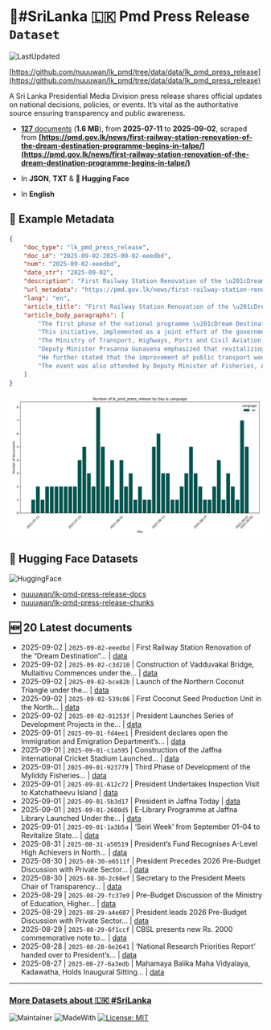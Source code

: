 # 📢#SriLanka 🇱🇰 Pmd Press Release `Dataset`

![LastUpdated](https://img.shields.io/badge/last_updated-2025--09--21_14:28:14-green)

[https://github.com/nuuuwan/lk_pmd/tree/data/data/lk_pmd_press_release](https://github.com/nuuuwan/lk_pmd/tree/data/data/lk_pmd_press_release)

A Sri Lanka Presidential Media Division press release shares official updates on national decisions, policies, or events. It’s vital as the authoritative source ensuring transparency and public awareness.

- [**127** documents](https://github.com/nuuuwan/lk_pmd/tree/data/data/lk_pmd_press_release) (**1.6 MB**), from **2025-07-11** to **2025-09-02**, scraped from **[https://pmd.gov.lk/news/first-railway-station-renovation-of-the-dream-destination-programme-begins-in-talpe/](https://pmd.gov.lk/news/first-railway-station-renovation-of-the-dream-destination-programme-begins-in-talpe/)**

- In **JSON**, **TXT** & **🤗 Hugging Face**

- In **English**

## 📝 Example Metadata

```json
{
    "doc_type": "lk_pmd_press_release",
    "doc_id": "2025-09-02-2025-09-02-eeedbd",
    "num": "2025-09-02-eeedbd",
    "date_str": "2025-09-02",
    "description": "First Railway Station Renovation of the \u201cDream Destination\u201d\u2026",
    "url_metadata": "https://pmd.gov.lk/news/first-railway-station-renovation-of-the-dream-destination-programme-begins-in-talpe/",
    "lang": "en",
    "article_title": "First Railway Station Renovation of the \u201cDream Destination\u201d Programme Begins in Talpe",
    "article_body_paragraphs": [
        "The first phase of the national programme \u201cDream Destination\u201d, which aims to renovate 100 railway stations across the country, was launched today (02) at the Talpe Railway Station under the patronage of Deputy Minister of Transport and Highways Prasanna Gunasena.",
        "This initiative, implemented as a joint effort of the government, private sector and the public, seeks to rebrand Sri Lanka\u2019s railway stations with a modern identity that aligns with international standards.",
        "The Ministry of Transport, Highways, Ports and Civil Aviation, together with the Clean Sri Lanka programme and private sector contributions, will oversee the modernization of 100 railway stations under this project.",
        "Deputy Minister Prasanna Gunasena emphasized that revitalizing the railway service is like awakening a \u201csleeping giant,\u201d highlighting the government\u2019s commitment to transforming public transport into a high-quality service.",
        "He further stated that the improvement of public transport would also boost the tourism industry and expressed confidence that, within the next two years, Sri Lanka would move toward rapid development as a nation built on hard work.",
        "The event was also attended by Deputy Minister of Fisheries, Aquatic and Ocean Resources Rathna Gamage, COPE Committee Chairman MP Dr. Nishantha Samaraweera, General Manager of Railways Department Ravindra Padmapriya, Clean Sri Lanka Director (Social) Kapila Senarath, Director (Coordination) Dasun Wijesekara, Star Garments Managing Director A. Sukumaran, Chairman of the Habaraduwa Pradeshiya Sabha Harsha Punchihewa and NIO Engineering convener Lakmina Samarasekara, along with several others."
    ]
}
```

![Chart](https://raw.githubusercontent.com/nuuuwan/lk_pmd/refs/heads/data/data/lk_pmd_press_release/docs_by_day_and_lang.png)

## 🤗 Hugging Face Datasets

![HuggingFace](https://img.shields.io/badge/-HuggingFace-FDEE21?style=for-the-badge&logo=HuggingFace)

- [nuuuwan/lk-pmd-press-release-docs](https://huggingface.co/datasets/nuuuwan/lk-pmd-press-release-docs)
- [nuuuwan/lk-pmd-press-release-chunks](https://huggingface.co/datasets/nuuuwan/lk-pmd-press-release-chunks)

## 🆕 20 Latest documents

- 2025-09-02 | `2025-09-02-eeedbd` | First Railway Station Renovation of the “Dream Destination”… | [data](https://github.com/nuuuwan/lk_pmd/tree/data/data/lk_pmd_press_release/2020s/2025/2025-09-02-2025-09-02-eeedbd)
- 2025-09-02 | `2025-09-02-c3d210` | Construction of Vadduvakal Bridge, Mullaitivu Commences under the… | [data](https://github.com/nuuuwan/lk_pmd/tree/data/data/lk_pmd_press_release/2020s/2025/2025-09-02-2025-09-02-c3d210)
- 2025-09-02 | `2025-09-02-bce82b` | Launch of the Northern Coconut Triangle under the… | [data](https://github.com/nuuuwan/lk_pmd/tree/data/data/lk_pmd_press_release/2020s/2025/2025-09-02-2025-09-02-bce82b)
- 2025-09-02 | `2025-09-02-539c86` | First Coconut Seed Production Unit in the North… | [data](https://github.com/nuuuwan/lk_pmd/tree/data/data/lk_pmd_press_release/2020s/2025/2025-09-02-2025-09-02-539c86)
- 2025-09-02 | `2025-09-02-01253f` | President Launches Series of Development Projects in the… | [data](https://github.com/nuuuwan/lk_pmd/tree/data/data/lk_pmd_press_release/2020s/2025/2025-09-02-2025-09-02-01253f)
- 2025-09-01 | `2025-09-01-fd4ee1` | President declares open the Immigration and Emigration Department’s… | [data](https://github.com/nuuuwan/lk_pmd/tree/data/data/lk_pmd_press_release/2020s/2025/2025-09-01-2025-09-01-fd4ee1)
- 2025-09-01 | `2025-09-01-c1a595` | Construction of the Jaffna International Cricket Stadium Launched… | [data](https://github.com/nuuuwan/lk_pmd/tree/data/data/lk_pmd_press_release/2020s/2025/2025-09-01-2025-09-01-c1a595)
- 2025-09-01 | `2025-09-01-923779` | Third Phase of Development of the Myliddy Fisheries… | [data](https://github.com/nuuuwan/lk_pmd/tree/data/data/lk_pmd_press_release/2020s/2025/2025-09-01-2025-09-01-923779)
- 2025-09-01 | `2025-09-01-612c72` | President Undertakes Inspection Visit to Katchatheevu Island | [data](https://github.com/nuuuwan/lk_pmd/tree/data/data/lk_pmd_press_release/2020s/2025/2025-09-01-2025-09-01-612c72)
- 2025-09-01 | `2025-09-01-5b3d17` | President in Jaffna Today | [data](https://github.com/nuuuwan/lk_pmd/tree/data/data/lk_pmd_press_release/2020s/2025/2025-09-01-2025-09-01-5b3d17)
- 2025-09-01 | `2025-09-01-2680d5` | E-Library Programme at Jaffna Library Launched Under the… | [data](https://github.com/nuuuwan/lk_pmd/tree/data/data/lk_pmd_press_release/2020s/2025/2025-09-01-2025-09-01-2680d5)
- 2025-09-01 | `2025-09-01-1a3b5a` | ‘Seiri Week’ from September 01–04 to Revitalize State… | [data](https://github.com/nuuuwan/lk_pmd/tree/data/data/lk_pmd_press_release/2020s/2025/2025-09-01-2025-09-01-1a3b5a)
- 2025-08-31 | `2025-08-31-a50519` | President’s Fund Recognises A-Level High Achievers in North… | [data](https://github.com/nuuuwan/lk_pmd/tree/data/data/lk_pmd_press_release/2020s/2025/2025-08-31-2025-08-31-a50519)
- 2025-08-30 | `2025-08-30-e6511f` | President Precedes 2026 Pre-Budget Discussion with Private Sector… | [data](https://github.com/nuuuwan/lk_pmd/tree/data/data/lk_pmd_press_release/2020s/2025/2025-08-30-2025-08-30-e6511f)
- 2025-08-30 | `2025-08-30-2c60ef` | Secretary to the President Meets Chair of Transparency… | [data](https://github.com/nuuuwan/lk_pmd/tree/data/data/lk_pmd_press_release/2020s/2025/2025-08-30-2025-08-30-2c60ef)
- 2025-08-29 | `2025-08-29-fc37e9` | Pre-Budget Discussion of the Ministry of Education, Higher… | [data](https://github.com/nuuuwan/lk_pmd/tree/data/data/lk_pmd_press_release/2020s/2025/2025-08-29-2025-08-29-fc37e9)
- 2025-08-29 | `2025-08-29-a4e687` | President leads 2026 Pre-Budget Discussion with Private Sector… | [data](https://github.com/nuuuwan/lk_pmd/tree/data/data/lk_pmd_press_release/2020s/2025/2025-08-29-2025-08-29-a4e687)
- 2025-08-29 | `2025-08-29-6f1ccf` | CBSL presents new Rs. 2000 commemorative note to… | [data](https://github.com/nuuuwan/lk_pmd/tree/data/data/lk_pmd_press_release/2020s/2025/2025-08-29-2025-08-29-6f1ccf)
- 2025-08-28 | `2025-08-28-6e2641` | ‘National Research Priorities Report’ handed over to President’s… | [data](https://github.com/nuuuwan/lk_pmd/tree/data/data/lk_pmd_press_release/2020s/2025/2025-08-28-2025-08-28-6e2641)
- 2025-08-27 | `2025-08-27-6a3edb` | Mahamaya Balika Maha Vidyalaya, Kadawatha, Holds Inaugural Sitting… | [data](https://github.com/nuuuwan/lk_pmd/tree/data/data/lk_pmd_press_release/2020s/2025/2025-08-27-2025-08-27-6a3edb)

---

### [More Datasets about 🇱🇰 #SriLanka](https://github.com/nuuuwan/lk_datasets)

![Maintainer](https://img.shields.io/badge/maintainer-nuuuwan-red)
![MadeWith](https://img.shields.io/badge/made_with-python-blue)
[![License: MIT](https://img.shields.io/badge/License-MIT-yellow.svg)](https://opensource.org/licenses/MIT)
